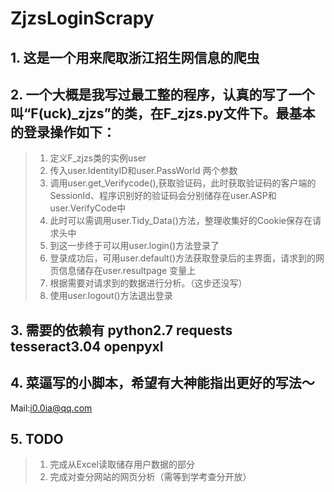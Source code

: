 # ZjzsLoginScrapy
## 1. 这是一个用来爬取浙江招生网信息的爬虫


## 2. 一个大概是我写过最工整的程序，认真的写了一个叫“F(uck)_zjzs”的类，在F_zjzs.py文件下。最基本的登录操作如下：
> 1. 定义F_zjzs类的实例user
> 2. 传入user.IdentityID和user.PassWorld 两个参数
> 3. 调用user.get_Verifycode(),获取验证码，此时获取验证码的客户端的SessionId、程序识别好的验证码会分别储存在user.ASP和user.VerifyCode中
> 4. 此时可以需调用user.Tidy_Data()方法，整理收集好的Cookie保存在请求头中
> 5. 到这一步终于可以用user.login()方法登录了
> 6. 登录成功后，可用user.default()方法获取登录后的主界面，请求到的网页信息储存在user.resultpage 变量上
> 7. 根据需要对请求到的数据进行分析。（这步还没写）
> 8. 使用user.logout()方法退出登录



## 3. 需要的依赖有 python2.7 requests tesseract3.04 openpyxl


## 4. 菜逼写的小脚本，希望有大神能指出更好的写法～


Mail:i0.0ia@qq.com


## 5. TODO
> 1. 完成从Excel读取储存用户数据的部分
> 2. 完成对查分网站的网页分析（需等到学考查分开放）
